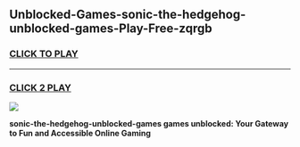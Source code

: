 
## Unblocked-Games-sonic-the-hedgehog-unblocked-games-Play-Free-zqrgb
<h3>
<a href="https://premium76.site?title=sonic-the-hedgehog-unblocked-games&ref=20M">CLICK TO PLAY</a></h3>
<hr>

<h3>
<a href="https://premium76.site?title=sonic-the-hedgehog-unblocked-games&ref=20M">CLICK 2 PLAY</a>
  
</h3>

<a href="https://premium76.site?title=sonic-the-hedgehog-unblocked-games&ref=19M"><img src="https://clearcache.store/games.png"></a>


**sonic-the-hedgehog-unblocked-games games unblocked: Your Gateway to Fun and Accessible Online Gaming**
